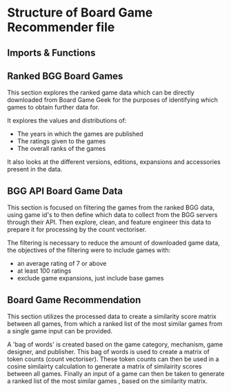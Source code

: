 # Structure of Board Game Recommender file

## Imports & Functions

## Ranked BGG Board Games
This section explores the ranked game data which can be directly downloaded from Board Game Geek for the purposes of identifying which games to obtain further data for.

It explores the values and distributions of:
- The years in which the games are published
- The ratings given to the games
- The overall ranks of the games

It also looks at the different versions, editions, expansions and accessories present in the data.

## BGG API Board Game Data
This section is focused on filtering the games from the ranked BGG data, using game id's to then define which data to collect from the BGG servers through their API. 
Then explore, clean, and feature engineer this data to prepare it for processing by the count vectoriser.

The filtering is necessary to reduce the amount of downloaded game data, the objectives of the filtering were to include games with:
- an average rating of 7 or above
- at least 100 ratings
- exclude game expansions, just include base games

## Board Game Recommendation
This section utilizes the processed data to create a similarity score matrix between all games, from which a ranked list of the most similar games from a single game input can be provided.

A 'bag of words' is created based on the game category, mechanism, game designer, and publisher.
This bag of words is used to create a matrix of token counts (count vectoriser).
These token counts can then be used in a cosine similairty calculation to generate a matrix of similairity scores between all games.
Finally an input of a game can then be taken to generate a ranked list of the most similar games , based on the similarity matrix.
